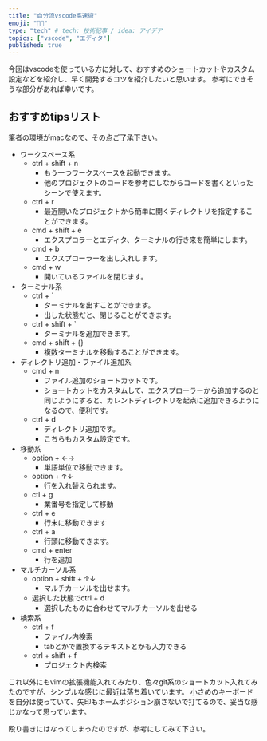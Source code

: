 ```yaml
---
title: "自分流vscode高速術"
emoji: "🧚🏽"
type: "tech" # tech: 技術記事 / idea: アイデア
topics: ["vscode", "エディタ"]
published: true
---
```


今回はvscodeを使っている方に対して、おすすめのショートカットやカスタム設定などを紹介し、早く開発するコツを紹介したいと思います。
参考にできそうな部分があれば幸いです。

## おすすめtipsリスト
筆者の環境がmacなので、その点ご了承下さい。

- ワークスペース系
  - ctrl + shift + n
    - もう一つワークスペースを起動できます。
    - 他のプロジェクトのコードを参考にしながらコードを書くといったシーンで使えます。
  - ctrl + r
    - 最近開いたプロジェクトから簡単に開くディレクトリを指定することができます。
  - cmd + shift + e
    - エクスプロラーとエディタ、ターミナルの行き来を簡単にします。
  - cmd + b
    - エクスプローラーを出し入れします。
  - cmd + w
    - 開いているファイルを閉じます。
- ターミナル系
  - ctrl + `
    - ターミナルを出すことができます。
    - 出した状態だと、閉じることができます。
  - ctrl + shift + `
    - ターミナルを追加できます。
  - cmd + shift + {}
    - 複数ターミナルを移動することができます。
- ディレクトリ追加・ファイル追加系
  - cmd + n
    - ファイル追加のショートカットです。
    - ショートカットをカスタムして、エクスプローラーから追加するのと同じようにすると、カレントディレクトリを起点に追加できるようになるので、便利です。
  - ctrl + d
    - ディレクトリ追加です。
    - こちらもカスタム設定です。
- 移動系
  - option + ←→
    - 単語単位で移動できます。
  - option + ↑↓
    - 行を入れ替えられます。
  - ctl + g
    - 業番号を指定して移動
  - ctrl + e
    - 行末に移動できます
  - ctrl + a
    - 行頭に移動できます。
  - cmd + enter
    - 行を追加
- マルチカーソル系
  - option + shift + ↑↓
    - マルチカーソルを出せます。
  - 選択した状態でctrl + d 
    - 選択したものに合わせてマルチカーソルを出せる
- 検索系
  - ctrl + f
    - ファイル内検索
    - tabとかで置換するテキストとかも入力できる
  - ctrl + shift + f
    - プロジェクト内検索


これ以外にもvimの拡張機能入れてみたり、色々git系のショートカット入れてみたのですが、シンプルな感じに最近は落ち着いています。
小さめのキーボードを自分は使っていて、矢印もホームポジション崩さないで打てるので、妥当な感じかなって思っています。

殴り書きにはなってしまったのですが、参考にしてみて下さい。


